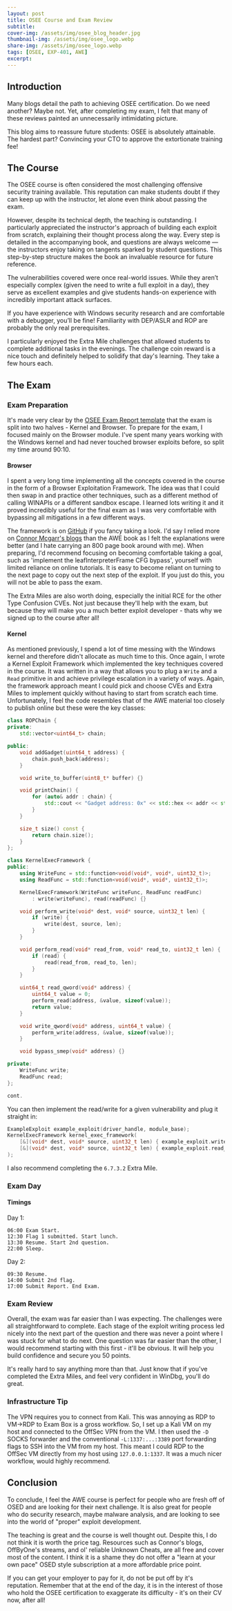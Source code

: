 ```yaml
---
layout: post
title: OSEE Course and Exam Review
subtitle:
cover-img: /assets/img/osee_blog_header.jpg
thumbnail-img: /assets/img/osee_logo.webp
share-img: /assets/img/osee_logo.webp
tags: [OSEE, EXP-401, AWE]
excerpt:
---
```


## Introduction

Many blogs detail the path to achieving OSEE certification. Do we need another? Maybe not. Yet, after completing my exam, I felt that many of these reviews painted an unnecessarily intimidating picture.

This blog aims to reassure future students: OSEE is absolutely attainable. The hardest part? Convincing your CTO to approve the extortionate training fee!

## The Course

The OSEE course is often considered the most challenging offensive security training available. This reputation can make students doubt if they can keep up with the instructor, let alone even think about passing the exam.

However, despite its technical depth, the teaching is outstanding. I particularly appreciated the instructor's approach of building each exploit from scratch, explaining their thought process along the way. Every step is detailed in the accompanying book, and questions are always welcome — the instructors enjoy taking on tangents sparked by student questions. This step-by-step structure makes the book an invaluable resource for future reference.

The vulnerabilities covered were once real-world issues. While they aren’t especially complex (given the need to write a full exploit in a day), they serve as excellent examples and give students hands-on experience with incredibly important attack surfaces.

If you have experience with Windows security research and are comfortable with a debugger, you’ll be fine! Familiarity with DEP/ASLR and ROP are probably the only real prerequisites.

I particularly enjoyed the Extra Mile challenges that allowed students to complete additional tasks in the evenings. The challenge coin reward is a nice touch and definitely helped to solidify that day's learning. They take a few hours each.

## The Exam

### Exam Preparation

It's made very clear by the [OSEE Exam Report template](https://www.offsec.com/awe/AWE-Exam-Report.docx) that the exam is split into two halves - Kernel and Browser. To prepare for the exam, I focused mainly on the Browser module. I've spent many years working with the Windows kernel and had never touched browser exploits before, so split my time around 90:10. 

#### Browser

I spent a very long time implementing all the concepts covered in the course in the form of a Browser Exploitation Framework. The idea was that I could then swap in and practice other techniques, such as a different method of calling WINAPIs or a different sandbox escape. I learned lots writing it and it proved incredibly useful for the final exam as I was very comfortable with bypassing all mitigations in a few different ways.

The framework is on [GitHub](https://github.com/ntdelta/chakra-exploit-framework) if you fancy taking a look. I'd say I relied more on [Connor Mcgarr's blogs](https://connormcgarr.github.io/type-confusion-part-2/) than the AWE book as I felt the explanations were better (and I hate carrying an 800 page book around with me). When preparing, I'd recommend focusing on becoming comfortable taking a goal, such as 'implement the leafInterpreterFrame CFG bypass', yourself with limited reliance on online tutorials. It is easy to become reliant on turning to the next page to copy out the next step of the exploit. If you just do this, you will not be able to pass the exam.

The Extra Miles are also worth doing, especially the initial RCE for the other Type Confusion CVEs. Not just because they'll help with the exam, but because they will make you a much better exploit developer - thats why we signed up to the course after all!

#### Kernel

As mentioned previously, I spend a lot of time messing with the Windows kernel and therefore didn't allocate as much time to this. Once again, I wrote a Kernel Exploit Framework which implemented the key techniques covered in the course. It was written in a way that allows you to plug a `Write` and a `Read` primitive in and achieve privilege escalation in a variety of ways. Again, the framework approach meant I could pick and choose CVEs and Extra Miles to implement quickly without having to start from scratch each time. Unfortunately, I feel the code resembles that of the AWE material too closely to publish online but these were the key classes:

```cpp
class ROPChain {
private:
	std::vector<uint64_t> chain;

public:
	void addGadget(uint64_t address) {
		chain.push_back(address);
	}

	void write_to_buffer(uint8_t* buffer) {}

	void printChain() {
		for (auto& addr : chain) {
			std::cout << "Gadget address: 0x" << std::hex << addr << std::dec << std::endl;
		}
	}

	size_t size() const {
		return chain.size();
	}
};

class KernelExecFramework {
public:
	using WriteFunc = std::function<void(void*, void*, uint32_t)>;
	using ReadFunc = std::function<void(void*, void*, uint32_t)>;

	KernelExecFramework(WriteFunc writeFunc, ReadFunc readFunc)
		: write(writeFunc), read(readFunc) {}

	void perform_write(void* dest, void* source, uint32_t len) {
		if (write) {
			write(dest, source, len);
		}
	}

	void perform_read(void* read_from, void* read_to, uint32_t len) {
		if (read) {
			read(read_from, read_to, len);
		}
	}

	uint64_t read_qword(void* address) {
		uint64_t value = 0;
		perform_read(address, &value, sizeof(value));
		return value;
	}

	void write_qword(void* address, uint64_t value) {
		perform_write(address, &value, sizeof(value));
	}

	void bypass_smep(void* address) {}

private:
	WriteFunc write;
	ReadFunc read;
};

cont.
```

You can then implement the read/write for a given vulnerability and plug it straight in:
```cpp
ExampleExploit example_exploit(driver_handle, module_base);
KernelExecFramework kernel_exec_framework(
	[&](void* dest, void* source, uint32_t len) { example_exploit.write_memory(dest, source, len); },
	[&](void* dest, void* source, uint32_t len) { example_exploit.read_memory(dest, source, len); }
);
```

I also recommend completing the `6.7.3.2` Extra Mile.

### Exam Day

#### Timings

Day 1:
```
06:00 Exam Start.
12:30 Flag 1 submitted. Start lunch.
13:30 Resume. Start 2nd question.
22:00 Sleep.
```

Day 2:
```
09:30 Resume.
14:00 Submit 2nd flag.
17:00 Submit Report. End Exam.
```

### Exam Review

Overall, the exam was far easier than I was expecting. The challenges were all straightforward to complete. Each stage of the exploit writing process led nicely into the next part of the question and there was never a point where I was stuck for what to do next. One question was far easier than the other, I would recommend starting with this first - it'll be obvious. It will help you build confidence and secure you 50 points.

It's really hard to say anything more than that. Just know that if you've completed the Extra Miles, and feel very confident in WinDbg, you'll do great.

### Infrastructure Tip

The VPN requires you to connect from Kali. This was annoying as RDP to VM->RDP to Exam Box is a gross workflow. So, I set up a Kali VM on my host and connected to the OffSec VPN from the VM. I then used the `-D` SOCKS forwarder and the conventional `-L:1337:...:3389` port forwarding flags to SSH into the VM from my host. This meant I could RDP to the OffSec VM directly from my host using `127.0.0.1:1337`. It was a much nicer workflow, would highly recommend.

## Conclusion

To conclude, I feel the AWE course is perfect for people who are fresh off of OSED and are looking for their next challenge. It is also great for people who do security research, maybe malware analysis, and are looking to see into the world of "proper" exploit development.

The teaching is great and the course is well thought out. Despite this, I do not think it is worth the price tag. Resources such as Connor's blogs, OffByOne's streams, and ol' reliable Unknown Cheats, are all free and cover most of the content. I think it is a shame they do not offer a "learn at your own pace" OSED style subscription at a more affordable price point.

If you can get your employer to pay for it, do not be put off by it's reputation. Remember that at the end of the day, it is in the interest of those who hold the OSEE certification to exaggerate its difficulty - it's on their CV now, after all!
